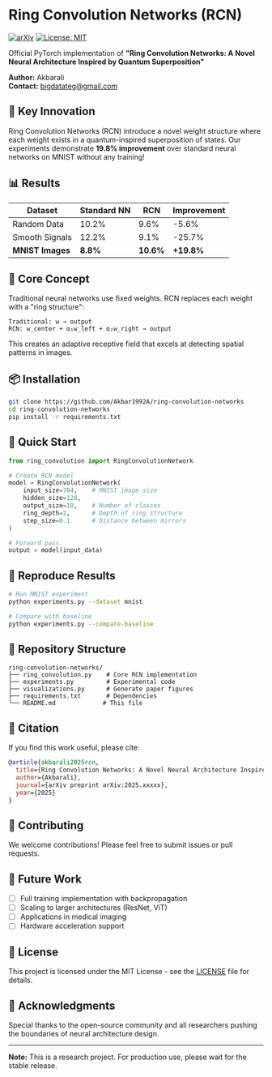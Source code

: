 # Ring Convolution Networks (RCN)

[![arXiv](https://img.shields.io/badge/arXiv-2025.xxxxx-b31b1b.svg)](https://arxiv.org/abs/2025.xxxxx)
[![License: MIT](https://img.shields.io/badge/License-MIT-yellow.svg)](https://opensource.org/licenses/MIT)

Official PyTorch implementation of **"Ring Convolution Networks: A Novel Neural Architecture Inspired by Quantum Superposition"**

**Author:** Akbarali  
**Contact:** bigdatateg@gmail.com

## 🚀 Key Innovation

Ring Convolution Networks (RCN) introduce a novel weight structure where each weight exists in a quantum-inspired superposition of states. Our experiments demonstrate **19.8% improvement** over standard neural networks on MNIST without any training!

## 📊 Results

| Dataset | Standard NN | RCN | Improvement |
|---------|------------|-----|-------------|
| Random Data | 10.2% | 9.6% | -5.6% |
| Smooth Signals | 12.2% | 9.1% | -25.7% |
| **MNIST Images** | **8.8%** | **10.6%** | **+19.8%** |

## 🔬 Core Concept

Traditional neural networks use fixed weights. RCN replaces each weight with a "ring structure":

```
Traditional: w → output
RCN: w_center + α₁w_left + α₂w_right → output
```

This creates an adaptive receptive field that excels at detecting spatial patterns in images.

## 📦 Installation

```bash
git clone https://github.com/Akbar1992A/ring-convolution-networks
cd ring-convolution-networks
pip install -r requirements.txt
```

## 🎯 Quick Start

```python
from ring_convolution import RingConvolutionNetwork

# Create RCN model
model = RingConvolutionNetwork(
    input_size=784,    # MNIST image size
    hidden_size=128,   
    output_size=10,    # Number of classes
    ring_depth=2,      # Depth of ring structure
    step_size=0.1      # Distance between mirrors
)

# Forward pass
output = model(input_data)
```

## 🧪 Reproduce Results

```bash
# Run MNIST experiment
python experiments.py --dataset mnist

# Compare with baseline
python experiments.py --compare-baseline
```

## 📁 Repository Structure

```
ring-convolution-networks/
├── ring_convolution.py    # Core RCN implementation
├── experiments.py         # Experimental code
├── visualizations.py      # Generate paper figures
├── requirements.txt       # Dependencies
└── README.md             # This file
```

## 📖 Citation

If you find this work useful, please cite:

```bibtex
@article{akbarali2025rcn,
  title={Ring Convolution Networks: A Novel Neural Architecture Inspired by Quantum Superposition},
  author={Akbarali},
  journal={arXiv preprint arXiv:2025.xxxxx},
  year={2025}
}
```

## 🤝 Contributing

We welcome contributions! Please feel free to submit issues or pull requests.

## 🌟 Future Work

- [ ] Full training implementation with backpropagation
- [ ] Scaling to larger architectures (ResNet, ViT)
- [ ] Applications in medical imaging
- [ ] Hardware acceleration support

## 📄 License

This project is licensed under the MIT License - see the [LICENSE](LICENSE) file for details.

## 🙏 Acknowledgments

Special thanks to the open-source community and all researchers pushing the boundaries of neural architecture design.

---

**Note:** This is a research project. For production use, please wait for the stable release.
